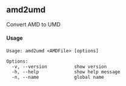 ## amd2umd

Convert AMD to UMD

#### Usage

```
Usage: amd2umd <AMDFile> [options]

Options:
  -v, --version          show version
  -h, --help             show help message
  -n, --name             global name
```

